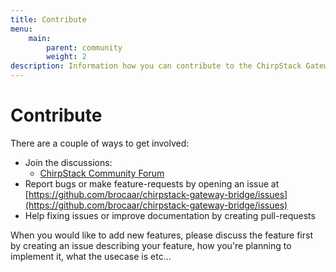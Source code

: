 ```yaml
---
title: Contribute
menu:
    main:
        parent: community
        weight: 2
description: Information how you can contribute to the ChirpStack Gateway Bridge component.
---
```


# Contribute

There are a couple of ways to get involved:

* Join the discussions:
    * [ChirpStack Community Forum](https://community.chirpstack.io/)
* Report bugs or make feature-requests by opening an issue at [https://github.com/brocaar/chirpstack-gateway-bridge/issues](https://github.com/brocaar/chirpstack-gateway-bridge/issues)
* Help fixing issues or improve documentation by creating pull-requests


When you would like to add new features, please discuss the feature first
by creating an issue describing your feature, how you're planning to implement
it, what the usecase is etc...
